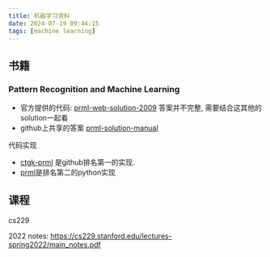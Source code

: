 ```yaml
---
title: 机器学习资料
date: 2024-07-19 09:44:15
tags: [machine learning]
---
```



## 书籍
### Pattern Recognition and Machine Learning

- 官方提供的代码: [prml-web-solution-2009](https://www.microsoft.com/en-us/research/wp-content/uploads/2016/05/prml-web-sol-2009-09-08.pdf)
   答案并不完整, 需要结合这其他的solution一起看
- github上共享的答案 [prml-solution-manual](https://github.com/zhengqigao/PRML-Solution-Manual)

代码实现

- [ctgk-prml](https://github.com/ctgk/PRML) 是github排名第一的实现.
- [prml](https://github.com/gerdm/prml)是排名第二的python实现


## 课程

cs229

2022 notes: <https://cs229.stanford.edu/lectures-spring2022/main_notes.pdf>